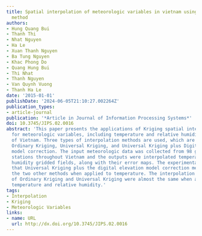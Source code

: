 ```yaml
---
title: Spatial interpolation of meteorologic variables in vietnam using the kriging
  method
authors:
- Hung Quang Bui
- Thanh Thi
- Nhat Nguyen
- Ha Le
- Xuan Thanh Nguyen
- Ba Tung Nguyen
- Khac Phong Do
- Quang Hung Bui
- Thi Nhat
- Thanh Nguyen
- Van Quynh Vuong
- Thanh Ha Le
date: '2015-01-01'
publishDate: '2024-06-05T21:10:27.002264Z'
publication_types:
- article-journal
publication: '*Article in Journal of Information Processing Systems*'
doi: 10.3745/JIPS.02.0016
abstract: 'This paper presents the applications of Kriging spatial interpolation methods
  for meteorologic variables, including temperature and relative humidity, in regions
  of Vietnam. Three types of interpolation methods are used, which are as follows:
  Ordinary Kriging, Universal Kriging, and Universal Kriging plus Digital Elevation
  model correction. The input meteorologic data was collected from 98 ground weather
  stations throughout Vietnam and the outputs were interpolated temperature and relative
  humidity gridded fields, along with their error maps. The experimental results showed
  that Universal Kriging plus the digital elevation model correction method outperformed
  the two other methods when applied to temperature. The interpolation effectiveness
  of Ordinary Kriging and Universal Kriging were almost the same when applied to both
  temperature and relative humidity.'
tags:
- Interpolation
- Kriging
- Meteorologic Variables
links:
- name: URL
  url: http://dx.doi.org/10.3745/JIPS.02.0016
---
```

